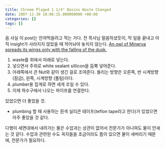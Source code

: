 ```yaml
---
title: Chrome Plaged 1 1/4" Basins Waste Changed
date: 2007-11-30 18:06:15.000000000 +00:00
categories: []
tags: []
---
```

<p>음 사실 이 post는 안까먹을려고 적는 거다. 전 목사님 말씀하셨듯이, 막 일을 끝내고 아직 insight가 사라지지 않았을 때 적어놔야 놓치지 않는다. <a href="http://en.wikipedia.org/wiki/Owl_of_Minerva">An owl of Minerva spreads its wings only with the falling of the dusk.</a></p>
<ol>
<li>waste를 위에서  아래로 넣는다.</li>
<li>넣으면서 주위로 white sealant sillicon을 듬뿍 넣어준다.</li>
<li>아래쪽에서 큰 Nut와 같이 생긴 걸로 조여준다. 돌리는 방향은 오른쪽, 반 시계방향 (잠금), 왼쪽, 시계방향 (풀림)이다.</li>
<li>plumber용 집게로 하면 세게 조일 수 있다.</li>
<li>이제 하수구에서 나오는 파이프를 연결한다.</li>
</ol>
<p>있었으면 더 좋았을 것.</p>
<ul>
<li>plumbing 할 때 사용하는 흰색 실리콘 테이프(teflon tape라고 한다)가 있었으면 아주 좋았을 것 같다.</li>
</ul>
<p>다행이 세면대에서 내려가는 물은 수압과는 상관이 없어서 전문가가 아니여도 물이 안새는 것 같다. 수압과 관련된 수도 꼭지들을 조금이라도 틈이 있으면 물이 새버리기 때문에, 전문가가 필요하다.</p>
